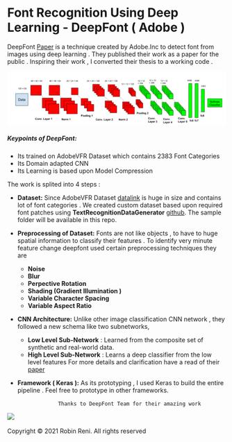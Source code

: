 # Font Recognition Using Deep Learning - DeepFont ( Adobe )

DeepFont [Paper](https://arxiv.org/pdf/1507.03196v1.pdf) is a technique created by Adobe.Inc to detect font from images using deep learning . They published their work as a paper for the public . Inspiring their work , I converted their thesis to a  working code .

![alt text](util_image/network.png)

##### Keypoints of DeepFont:
- Its trained on AdobeVFR Dataset which contains 2383 Font Categories 
- Its Domain adapted CNN
- Its Learning is based upon Model Compression

The work is splited into 4 steps : 
* **Dataset:**
    Since AdobeVFR Dataset [datalink](https://www.dropbox.com/sh/o320sowg790cxpe/AADDmdwQ08GbciWnaC20oAmna?dl=0) is huge in size and contains lot of font categories . We created custom dataset based upon required font patches using **TextRecognitionDataGenerator** [github](https://github.com/Belval/TextRecognitionDataGenerator). The sample folder will be available in this repo.

* **Preprocessing of Dataset:** 
    Fonts are not like objects , to have to huge spatial information to classify their features . To identify very minute feature change deepfont used certain preprocessing techniques they are
    * **Noise**
    * **Blur**
    * **Perpective Rotation**
    * **Shading (Gradient Illumination )**
    * **Variable Character Spacing**
    * **Variable Aspect Ratio**

* **CNN Architecture:**
    Unlike other image classification CNN network , they followed a new schema like two subnetworks,
    * **Low Level Sub-Network** : Learned from the composite set  of synthetic and real-world data.
    * **High Level Sub-Network** : Learns a deep classifier from the low level features 
    For more details and clarification have a read of their [paper](https://arxiv.org/pdf/1507.03196v1.pdf)

* **Framework ( Keras ):**
    As its prototyping , I used Keras to build the entire pipeline . Feel free to prototype in other frameworks.

                   Thanks to DeepFont Team for their amazing work
 <a href="https://www.buymeacoffee.com/robinreni96" target="_blank"><img src="https://github.com/appcraftstudio/buymeacoffee/raw/master/Images/snapshot-bmc-button.png" width="300"></a>

Copyright © 2021 Robin Reni. All rights reserved
